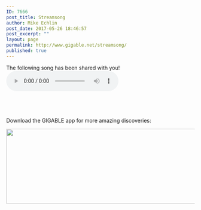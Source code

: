```yaml
---
ID: 7666
post_title: Streamsong
author: Mike Echlin
post_date: 2017-05-26 18:46:57
post_excerpt: ""
layout: page
permalink: http://www.gigable.net/streamsong/
published: true
---
```

The following song has been shared with you!
<code>
<audio id="song" controls="controls">
Your browser does not support the audio element.
</audio>

<script type="text/javascript">
var queryString= window.location.search;
queryString = queryString.substring(51);
var tune = queryString.slice (0, -4);
var songUrl = "https://s3-us-west-2.amazonaws.com/gigable.tracks/" + tune + ".mp3";
document.getElementById('song').src = songUrl;
</script>
</code>

Download the GIGABLE app for more amazing discoveries:

<a href="http://www.gigable.net/wp-content/uploads/2015/05/Download_on_the_App_Store_Badge.svg_-e1468263271649.png"><img class="alignleft size-full wp-image-5286" src="http://www.gigable.net/wp-content/uploads/2015/05/Download_on_the_App_Store_Badge.svg_-e1468263271649.png" alt="" width="676" height="200" /></a>